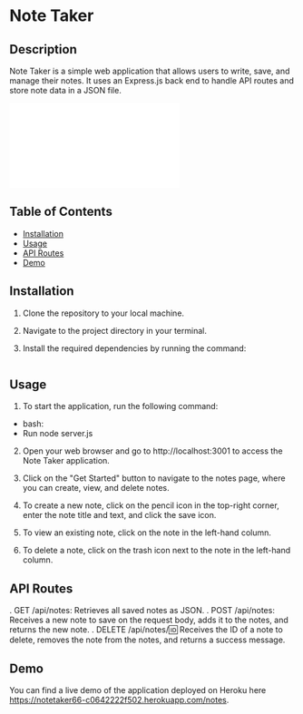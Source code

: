 # Note Taker

## Description

Note Taker is a simple web application that allows users to write, save, and manage their notes. It uses an Express.js back end to handle API routes and store note data in a JSON file.

![Note Taker Screenshot](README.md)

## Table of Contents

- [Installation](#installation)
- [Usage](#usage)
- [API Routes](#api-routes)
- [Demo](#demo)

## Installation

1. Clone the repository to your local machine.
2. Navigate to the project directory in your terminal.
3. Install the required dependencies by running the command:

   ```bash

   ```

## Usage

1. To start the application, run the following command:

- bash:
- Run node server.js

2. Open your web browser and go to http://localhost:3001 to access the Note Taker application.

3. Click on the "Get Started" button to navigate to the notes page, where you can create, view, and delete notes.

4. To create a new note, click on the pencil icon in the top-right corner, enter the note title and text, and click the save icon.

5. To view an existing note, click on the note in the left-hand column.

6. To delete a note, click on the trash icon next to the note in the left-hand column.

## API Routes

. GET /api/notes: Retrieves all saved notes as JSON.
. POST /api/notes: Receives a new note to save on the request body, adds it to the notes, and returns the new note.
. DELETE /api/notes/:id: Receives the ID of a note to delete, removes the note from the notes, and returns a success message.

## Demo

You can find a live demo of the application deployed on Heroku here
https://notetaker66-c0642222f502.herokuapp.com/notes.
